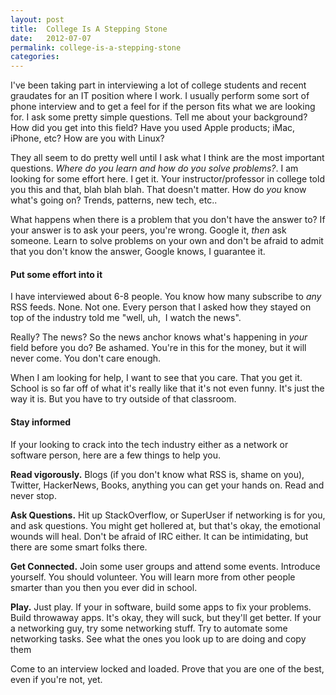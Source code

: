 ```yaml
---
layout: post
title:  College Is A Stepping Stone
date:   2012-07-07
permalink: college-is-a-stepping-stone
categories:
---
```


I've been taking part in interviewing a lot of college students and recent graudates for an IT position where I work. I usually perform some sort of phone interview and to get a feel for if the person fits what we are looking for. I ask some pretty simple questions. Tell me about your background? How did you get into this field? Have you used Apple products; iMac, iPhone, etc? How are you with Linux?

They all seem to do pretty well until I ask what I think are the most important questions. _Where do you learn and how do you solve problems?_.  I am looking for some effort here. I get it. Your instructor/professor in college told you this and that, blah blah blah. That doesn't matter. How do _you_ know what's going on? Trends, patterns, new tech, etc..

What happens when there is a problem that you don't have the answer to? If your answer is to ask your peers, you're wrong. Google it, _then_ ask someone. Learn to solve problems on your own and don't be afraid to admit that you don't know the answer, Google knows, I guarantee it.


#### Put some effort into it

I have interviewed about 6-8 people. You know how many subscribe to _any_ RSS feeds. None. Not one. Every person that I asked how they stayed on top of the industry told me "well, uh,  I watch the news". 

Really? The news? So the news anchor knows what's happening in _your_ field before you do? Be ashamed. You're in this for the money, but it will never come. You don't care enough. 

When I am looking for help, I want to see that you care. That you get it. School is so far off of what it's really like that it's not even funny. It's just the way it is. But you have to try outside of that classroom.


#### Stay informed

If your looking to crack into the tech industry either as a network or software person, here are a few things to help you.

**Read vigorously.** Blogs (if you don't know what RSS is, shame on you), Twitter, HackerNews, Books, anything you can get your hands on. Read and never stop.

**Ask Questions.** Hit up StackOverflow, or SuperUser if networking is for you, and ask questions. You might get hollered at, but that's okay, the emotional wounds will heal. Don't be afraid of IRC either. It can be intimidating, but there are some smart folks there.

**Get Connected.** Join some user groups and attend some events. Introduce yourself. You should volunteer. You will learn more from other people smarter than you then you ever did in school.

**Play.** Just play. If your in software, build some apps to fix your problems. Build throwaway apps. It's okay, they will suck, but they'll get better. If your a networking guy, try some networking stuff. Try to automate some networking tasks. See what the ones you look up to are doing and copy them

Come to an interview locked and loaded. Prove that you are one of the best, even if you're not, yet.

